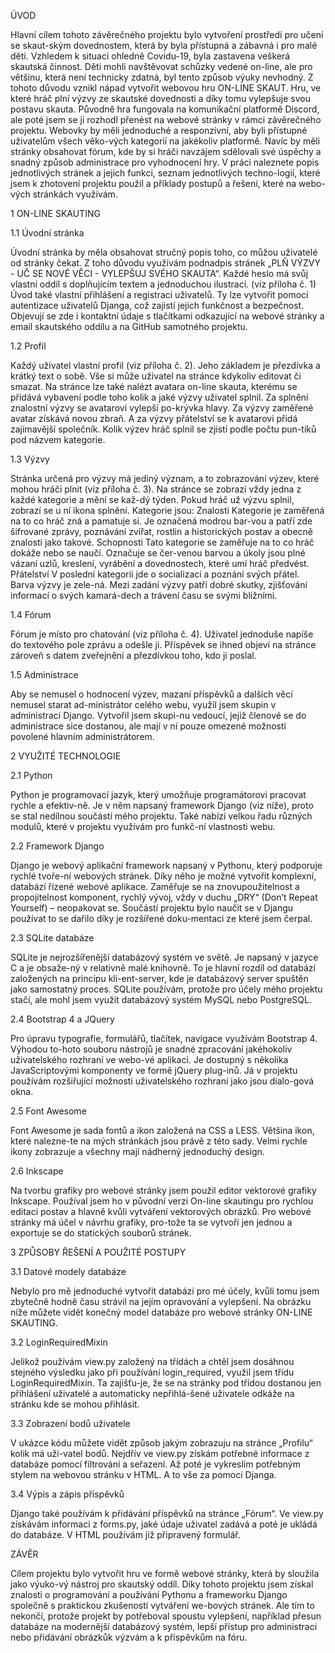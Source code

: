 ÚVOD

Hlavní cílem tohoto závěrečného projektu bylo vytvoření prostředí pro učení se skaut-ským dovednostem, která by byla přístupná a zábavná i pro malé děti. Vzhledem k situaci ohledně Covidu-19, byla zastavena veškerá skautská činnost. Děti mohli navštěvovat schůzky vedené on-line, ale pro většinu, která není technicky zdatná, byl tento způsob výuky nevhodný. Z tohoto důvodu vznikl nápad vytvořit webovou hru ON-LINE SKAUT. Hru, ve které hráč plní výzvy ze skautské dovednosti a díky tomu vylepšuje svou postavu skauta. Původně hra fungovala na komunikační platformě Discord, ale poté jsem se ji rozhodl přenést na webové stránky v rámci závěrečného projektu.
Webovky by měli jednoduché a responzivní, aby byli přístupné uživatelům všech věko-vých kategorií na jakékoliv platformě. Navíc by měli stránky obsahovat fórum, kde by si hráči navzájem sdělovali své úspěchy a snadný způsob administrace pro vyhodnocení hry.
V práci naleznete popis jednotlivých stránek a jejich funkci, seznam jednotlivých techno-logií, které jsem k zhotovení projektu použil a příklady postupů a řešení, které na webo-vých stránkách využívám.

1	ON-LINE SKAUTING

1.1	Úvodní stránka

Úvodní stránka by měla obsahovat stručný popis toho, co můžou uživatelé od stránky čekat. Z toho důvodu využívám podnadpis stránek „PLŇ VÝZVY - UČ SE NOVÉ VĚCI - VYLEPŠUJ SVÉHO SKAUTA“. Každé heslo má svůj vlastní oddíl s doplňujícím textem a jednoduchou ilustrací. (viz příloha č. 1) 
Úvod také vlastní přihlášení a registraci uživatelů. Ty lze vytvořit pomocí autentizace uživatelů Djanga, což zajistí jejich funkčnost a bezpečnost.
Objevují se zde i kontaktní údaje s tlačítkami odkazující na webové stránky a email skautského oddílu a na GitHub samotného projektu.

1.2	Profil

Každý uživatel vlastní profil (viz příloha č. 2). Jeho základem je přezdívka a krátký text o sobě. Vše si může uživatel na stránce kdykoliv editovat či smazat. 
Na stránce lze také nalézt avatara on-line skauta, kterému se přidává vybavení podle toho kolik a jaké výzvy uživatel splnil. Za splnění znalostní výzvy se avatarovi vylepší po-krývka hlavy. Za výzvy zaměřené avatar získává novou zbraň. A za výzvy přátelství se k avatarovi přidá zajímavější společník. Kolik výzev hráč splnil se zjistí podle počtu pun-tíků pod názvem kategorie.

1.3	Výzvy

Stránka určená pro výzvy má jediný význam, a to zobrazování výzev, které mohou hráči plnit (viz příloha č. 3). Na stránce se zobrazí vždy jedna z každé kategorie a mění se kaž-dý týden. Pokud hráč už výzvu splnil, zobrazí se u ní ikona splnění. Kategorie jsou:
Znalosti
Kategorie je zaměřená na to co hráč zná a pamatuje si. Je označená modrou bar-vou a patří zde šifrované zprávy, poznávání zvířat, rostlin a historických postav a obecně znalosti jako takové.
Schopnosti
Tato kategorie se zaměřuje na to co hráč dokáže nebo se naučí. Označuje se čer-venou barvou a úkoly jsou plné vázaní uzlů, kreslení, vyrábění a dovednostech, které umí hráč předvést.
Přátelství
V poslední kategorii jde o socializaci a poznání svých přátel. Barva výzvy je zele-ná. Mezi zadání výzvy patří dobré skutky, zjišťování informací o svých kamará-dech a trávení času se svými bližními.

1.4	Fórum

Fórum je místo pro chatování (viz příloha č. 4). Uživatel jednoduše napíše do textového pole zprávu a odešle ji. Příspěvek se ihned objeví na stránce zároveň s datem zveřejnění a přezdívkou toho, kdo ji poslal.

1.5	Administrace

Aby se nemusel o hodnocení výzev, mazaní příspěvků a dalších věcí nemusel starat ad-ministrátor celého webu, využil jsem skupin v administraci Django. Vytvořil jsem skupi-nu vedoucí, jejiž členové se do administrace sice dostanou, ale mají v ní pouze omezené možnosti povolené hlavním administrátorem.  

2	VYUŽITÉ TECHNOLOGIE

2.1	Python

Python je programovací jazyk, který umožňuje programátorovi pracovat rychle a efektiv-ně. Je v něm napsaný framework Django (viz níže), proto se stal nedílnou součástí mého projektu. Také nabízí velkou řadu různých modulů, které v projektu využívám pro funkč-ní vlastnosti webu.

2.2	Framework Django

Django je webový aplikační framework napsaný v Pythonu, který podporuje rychlé tvoře-ní webových stránek. Díky něho je možné vytvořit komplexní, databází řízené webové aplikace. Zaměřuje se na znovupoužitelnost a propojitelnost komponent, rychlý vývoj, vždy v duchu „DRY“ (Don’t Repeat Yourself) – neopakovat se. 
Součástí projektu bylo naučit se v Djangu používat to se dařilo díky je rozšířené doku-mentaci ze které jsem čerpal.

2.3	SQLite databáze

SQLite je nejrozšířenější databázový systém ve světě. Je napsaný v jazyce C a je obsaže-ný v relativně malé knihovně. To je hlavní rozdíl od databází založených na principu kli-ent-server, kde je databázový server spuštěn jako samostatný proces. SQLite používám, protože pro účely mého projektu stačí, ale mohl jsem využít databázový systém MySQL nebo PostgreSQL.

2.4	Bootstrap 4 a JQuery

Pro úpravu typografie, formulářů, tlačítek, navigace využívám Bootstrap 4. Výhodou to-hoto souboru nástrojů je snadné zpracování jakéhokoliv uživatelského rozhraní ve webo-vé aplikaci. Je dostupný s několika JavaScriptovými komponenty ve formě jQuery plug-inů. Já v projektu používám rozšiřující možnosti uživatelského rozhraní jako jsou dialo-gová okna. 

2.5	Font Awesome

Font Awesome je sada fontů a ikon založená na CSS a LESS. Většina ikon, které nalezne-te na mých stránkách jsou právě z této sady. Velmi rychle ikony zobrazuje a všechny mají nádherný jednoduchý design.

2.6	Inkscape

Na tvorbu grafiky pro webové stránky jsem použil editor vektorové grafiky Inkscape. Používal jsem ho v původní verzi On-line skautingu pro rychlou editaci postav a hlavně kvůli vytváření vektorových obrázků. Pro webové stránky má účel v návrhu grafiky, pro-tože ta se vytvoří jen jednou a exportuje se do statických souborů stránek.

3	ZPŮSOBY ŘEŠENÍ A POUŽITÉ POSTUPY

3.1	Datové modely databáze

Nebylo pro mě jednoduché vytvořit databázi pro mé účely, kvůli tomu jsem zbytečně hodně času strávil na jejím opravování a vylepšení.
Na obrázku níže můžete vidět konečný model databáze pro webové stránky ON-LINE SKAUTING. 

3.2	LoginRequiredMixin

Jelikož používám view.py založený na třídách a chtěl jsem dosáhnou stejného výsledku jako při používání login_required, využil jsem třídu LoginRequiredMixin. Ta zajišťu-je, že se na stránky pod třídou dostanou jen přihlášení uživatelé a automaticky nepřihlá-šené uživatele odkáže na stránku kde se mohou přihlásit.

3.3	Zobrazení bodů uživatele

V ukázce kódu můžete vidět způsob jakým zobrazuju na stránce „Profilu“ kolik má uži-vatel bodů. Nejdřív ve view.py získám potřebné informace z databáze pomocí filtrování a seřazení. Až poté je vykreslím potřebným stylem na webovou stránku v HTML. A to vše za pomoci Djanga.

3.4	Výpis a zápis příspěvků

Django také používám k přidávání příspěvků na stránce „Fórum“. Ve view.py získávám informaci z forms.py, jaké údaje uživatel zadává a poté je ukládá do databáze. V HTML používám již připravený formulář.

ZÁVĚR

Cílem projektu bylo vytvořit hru ve formě webové stránky, která by sloužila jako výuko-vý nástroj pro skautský oddíl. Díky tohoto projektu jsem získal znalosti o programování a používání Pythonu a frameworku Django společně s praktickou zkušeností vytváření we-bových stránek.
Ale tím to nekončí, protože projekt by potřeboval spoustu vylepšení, například přesun databáze na modernější databázový systém, lepší přístup pro administraci nebo přidávání obrázkůk výzvám a k příspěvkům na fóru.
